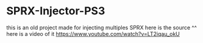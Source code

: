 # SPRX-Injector-PS3
 this is an old project made for injecting multiples SPRX here is the source ^^ here is a video of it https://www.youtube.com/watch?v=LT2iqau_okU

